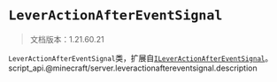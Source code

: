 # `LeverActionAfterEventSignal`

> 文档版本：1.21.60.21

`LeverActionAfterEventSignal`类，扩展自[`ILeverActionAfterEventSignal`](./ileveractionaftereventsignal.md)。script_api.@minecraft/server.leveractionaftereventsignal.description
